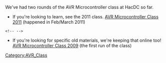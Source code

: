 We've had two rounds of the AVR Microcontroller class at HacDC so far.

-   If you're looking to learn, see the 2011 class. [AVR Microcontroller
    Class 2011](AVR_Microcontroller_Class_2011) (happened in
    Feb/March 2011)

```{=html}
<!-- -->
```
-   If you're looking for specific old materials, we're keeping that
    online too! [AVR Microcontroller Class
    2009](AVR_Microcontroller_Class_2009) (the first run of
    the class)

[Category:AVR_Class](Category:AVR_Class)
